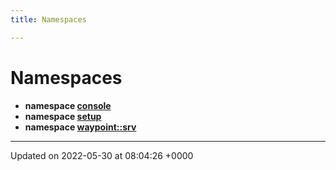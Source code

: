 ```yaml
---
title: Namespaces

---
```


# Namespaces




* **namespace [console](/medusa_base/api/markdown/medusa_addons/http_server/Namespaces/namespaceconsole/)** 
* **namespace [setup](/medusa_base/api/markdown/medusa_addons/http_server/Namespaces/namespacesetup/)** 
* **namespace [waypoint::srv](/medusa_base/api/markdown/medusa_addons/http_server/Namespaces/namespacewaypoint_1_1srv/)** 



-------------------------------

Updated on 2022-05-30 at 08:04:26 +0000
